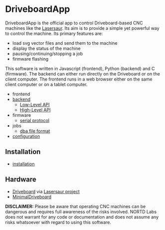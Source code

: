 DriveboardApp
=============

DriveboardApp is the official app to control Driveboard-based CNC machines like the [Lasersaur](http://lasersaur.com). Its aim is to provide a simple yet powerful way to control the machine. Its primary features are:

- load svg vector files and send them to the machine
- display the status of the machine
- pausing/continuing/stopping a job
- firmware flashing

This software is written in Javascript (frontend), Python (backend) and C (firmware). The backend can either run directly on the Driveboard or on the client computer. The frontend runs in a web browser either on the same client computer or on a tablet computer.

- frontend
- [backend](docs/backend.md)
  - [Low-Level API](docs/api_low.md)
  - [High-Level API](docs/api_high.md)
- firmware
  - [serial protocol](docs/protocol.md)
- jobs
  - [dba file format](docs/dba.md)
- [configuration](docs/configure.md)


Installation
------------
- [installation](docs/install.md)

Hardware
--------
- [Driveboard](https://github.com/nortd/lasersaur/wiki/driveboard) via [Lasersaur project](http://www.lasersaur.com)
- [MinimalDriveboard](docs/minimaldriveboard.md)


**DISCLAIMER:** Please be aware that operating CNC machines can be dangerous and requires full awareness of the risks involved. NORTD Labs does not warrant for any code or documentation and does not assume any risks whatsoever with regard to using this software.

